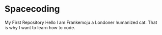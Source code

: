# Spacecoding
My First Repository
Hello I am Frankemoju a Londoner humanized cat. That is why I want to learn how to code.
